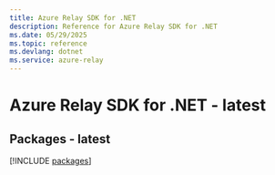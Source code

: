```yaml
---
title: Azure Relay SDK for .NET
description: Reference for Azure Relay SDK for .NET
ms.date: 05/29/2025
ms.topic: reference
ms.devlang: dotnet
ms.service: azure-relay
---
```

# Azure Relay SDK for .NET - latest
## Packages - latest
[!INCLUDE [packages](relay-index.md)]